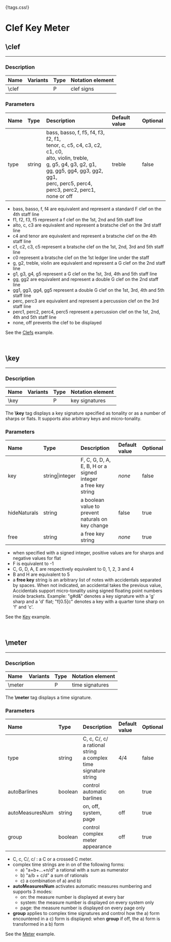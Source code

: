 {!tags.css!}

# Clef Key Meter


## \clef

-------

### Description

| Name | Variants | Type | Notation element |
| :----| :--------| :----| :----------------|
| \clef |  | P | clef signs |




### Parameters

| Name        	| Type   | Description    | Default value  | Optional |
| :------------ |:-------| :--------------| :------------- | :--------| 
| type | string | bass, basso, f, f5, f4, f3, f2, f1, <br />tenor, c, c5, c4, c3, c2, c1, c0, <br />alto, violin, treble, <br />g, g5, g4, g3, g2, g1, <br />gg, gg5, gg4, gg3, gg2, gg1, <br />perc, perc5, perc4, perc3, perc2, perc1, <br />none or off | treble | false |

- bass, basso, f, f4 are equivalent and represent a standard F clef on the 4th staff line
- f1, f2, f3, f5 represent a f clef on the 1st, 2nd and 5th staff line
- alto, c, c3 are equivalent and represent a bratsche clef on the 3rd staff line
- c4 and tenor are equivalent and represent a bratsche clef on the 4th staff line
- c1, c2, c3, c5 represent a bratsche clef on the 1st, 2nd, 3rd and 5th staff line
- c0 represent a bratsche clef on the 1st ledger line under the staff
- g, g2, treble, violin are equivalent and represent a G clef on the 2nd staff line
- g1, g3, g4, g5 represent a G clef on the 1st, 3rd, 4th and 5th staff line
- gg, gg2 are equivalent and represent a double G clef on the 2nd staff line
- gg1, gg3, gg4, gg5 represent a double G clef on the 1st, 3rd, 4th and 5th staff line
- perc, perc3 are equivalent and represent a percussion clef on the 3rd staff line
- perc1, perc2, perc4, perc5 represent a percussion clef on the 1st, 2nd, 4th and 5th staff line
- none, off prevents the clef to be displayed

See the [Clefs](/examples/clefkeymeter/) example.





<br />


## \key

-------

### Description

| Name | Variants | Type | Notation element |
| :----| :--------| :----| :----------------|
| \key |  | P | key signatures |

The **\key** tag displays a key signature specified as tonality or as a number of sharps or flats. It supports also arbitrary keys and micro-tonality.



### Parameters

| Name        	| Type   | Description    | Default value  | Optional |
| :------------ |:-------| :--------------| :------------- | :--------| 
| key | string\|integer | F, C, G, D, A, E, B, H or a signed integer<br />a free key string | *none* | false |
| hideNaturals | string | a boolean value to prevent naturals on key change | false | true |
| free | string | a free key string | *none* | true |

- when specified with a signed integer, positive values are for sharps and negative values for flat
- F is equivalent to -1
- C, G, D, A, E are respectively equivalent to 0, 1, 2, 3 and 4
- B and H are equivalent to 5
- a **free key** string is an arbitrary list of notes with accidentals separated by spaces. When not indicated, an accidental takes the previous value, Accidentals support micro-tonality using signed floating point numbers inside brackets. Example: "g#d&" denotes a key signature with a 'g' sharp and a 'd' flat; "f[0.5]c" denotes a key with a quarter tone sharp on 'f' and 'c'.

See the [Key](/examples/clefkeymeter/) example.





<br />


## \meter

-------

### Description

| Name | Variants | Type | Notation element |
| :----| :--------| :----| :----------------|
| \meter |  | P | time signatures |

The **\meter** tag displays a time signature.



### Parameters

| Name        	| Type   | Description    | Default value  | Optional |
| :------------ |:-------| :--------------| :------------- | :--------| 
| type | string | C, c, C/, c/<br />a rational string<br />a complex time signature string | 4/4 | false |
| autoBarlines | boolean | control automatic barlines | on | true |
| autoMeasuresNum | string | on, off, system, page | off | true |
| group | boolean | control complex meter appearance | off | true |

- C, c, C/, c/ : a C or a crossed C meter.
- complex time strings are in on of the following forms:
	- a) "a+b+...+n/d" a rational with a sum as numerator
	- b) "a/b + c/d" a sum of rationals
	- c) a combination of a) and b)
- **autoMeasuresNum** activates automatic measures numbering and supports 3 modes:
	- on: the measure number is displayed at every bar
	- system: the measure number is displayed on every system only
	- page: the measure number is displayed on every page only
- **group** applies to complex time signatures and control how the a) form encountered in a c) form is displayed: when **group** if off, the a) form is transformed in a b) form

See the [Meter](/examples/clefkeymeter/) example.



